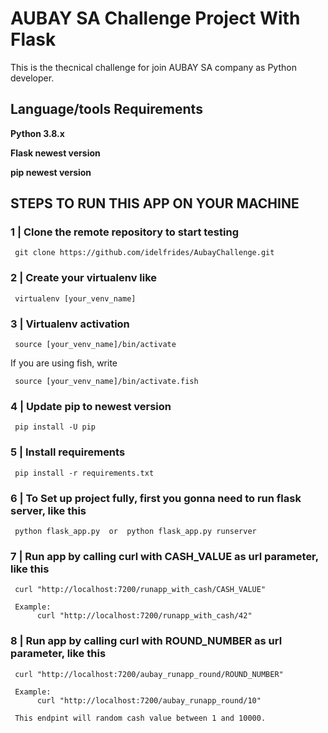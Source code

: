 # AUBAY SA Challenge Project With Flask


This is the thecnical challenge for join AUBAY SA  company as Python developer.

## Language/tools Requirements

**Python 3.8.x**

**Flask newest version**

**pip newest version**


## STEPS TO RUN THIS APP ON YOUR MACHINE

### 1 | Clone the remote repository to start testing

     git clone https://github.com/idelfrides/AubayChallenge.git


### 2 | Create your virtualenv like

     virtualenv [your_venv_name]

### 3 | Virtualenv activation

     source [your_venv_name]/bin/activate

If you are using fish, write

     source [your_venv_name]/bin/activate.fish


### 4 | Update pip to newest version

     pip install -U pip

### 5 | Install requirements

     pip install -r requirements.txt

### 6 | To Set up project fully, first you gonna need to run flask server, like this

     python flask_app.py  or  python flask_app.py runserver


### 7 | Run app by calling curl with CASH_VALUE as url parameter, like this

     curl "http://localhost:7200/runapp_with_cash/CASH_VALUE"

     Example:
          curl "http://localhost:7200/runapp_with_cash/42"


### 8 | Run app by calling curl with ROUND_NUMBER as url parameter, like this

     curl "http://localhost:7200/aubay_runapp_round/ROUND_NUMBER"

     Example:
          curl "http://localhost:7200/aubay_runapp_round/10"

     This endpint will random cash value between 1 and 10000.
